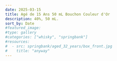 ```yaml
---
date: 2025-03-15
title: Agé de 15 Ans 50 mL Bouchon Couleur d'Or
description: 40%, 50 mL.
sort_by: Date
#featured_image: 
#type: gallery
#categories: ["whisky", "springbank"]
#resources:
#  - src: springbank/aged_32_years/box_front.jpg
#    title: "anyway"
---
```

